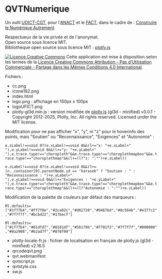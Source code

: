 # QVTNumerique

Un outil <a href="https://www.ugict.cgt.fr/" target="_ugict">UGICT-CGT</a>, pour l'<a href="https://www.anact.fr/" target="_anact">ANACT</a> et le <a href="https://www.anact.fr/lanact-lance-son-1er-appel-projet-fact-sur-qualite-de-vie-au-travail-et-numerique" target="_fact">FACT</a>, dans le cadre de : <a href="https://lenumeriqueautrement.fr/" taregt="_lna">Construire le Numérique Autrement</a>.

Respectueux de la vie priv&eacute;e et de l'anonymat.<br/>
Open source sous licence MIT.<br/>
Biblioth&egrave;que open source sous licence MIT : <a href="https://github.com/plotly/plotly.js" target="plotly">plotly.js</a>

<a rel="license" href="http://creativecommons.org/licenses/by-nc-sa/4.0/" target="_license"><img alt="Licence Creative Commons" style="border-width:0" src="https://i.creativecommons.org/l/by-nc-sa/4.0/88x31.png" /></a> Cette application est mise à disposition selon les termes de la <a rel="license" href="http://creativecommons.org/licenses/by-nc-sa/4.0/" target="_licence">Licence Creative Commons Attribution - Pas d’Utilisation Commerciale - Partage dans les Mêmes Conditions 4.0 International</a>.

Fichiers :

<ul>
<li>cc.png</li>
<li>icone192.png</li>
  <li>index.html</li>
<li>logo.png : affichage en 150px x 100px</li>
<li>logoUFICT.png</li>
  <li>plotly-gl3d.min.js : version modifiée de <a href="https://github.com/plotly/plotly.js" target="plotly">plotly.js</a> (gl3d - minified) v3.0.1 - Copyright 2012-2025, Plotly, Inc. All rights reserved. Licensed under the MIT license.</li></ul>
  
Modification pour ne pas afficher "x", "y", ni "z" pour le hoverinfo des points, mais "Soutien" ou "Reconnaissance", "Exigences" et "Autonomie" :
<p><code>e.zLabel!==void 0?(e.xLabel!==void 0&&(l+="x: "+e.xLabel+"<br>"),e.yLabel!==void 0&&(l+="y: "+e.yLabel+"<br>"),e.trace.type!=="choropleth"&&e.trace.type!=="choroplethmapbox"&&e.trace.type!=="choroplethmap"&&(l+=(l?"z: ":"")+e.zLabel))</code></p>
<p><code>e.zLabel!==void 0?(e.xLabel!==void 0&&(l+=(n._container[0].parentNode.id == "karasek" ? "Soutien : " : "Reconnaissance : ")+e.xLabel+"<br>"),e.yLabel!==void 0&&(l+="Exigences : "+e.yLabel+"<br>"),e.trace.type!=="choropleth"&&e.trace.type!=="choroplethmapbox"&&e.trace.type!=="choroplethmap"&&(l+=(l?"Autonomie : ":"")+e.zLabel))</code></p>

Modification de la palette de couleurs par défaut des marqueurs :
<p><code>Ml.defaults=["#1f77b4","#ff7f0e","#2ca02c","#d62728","#9467bd","#8c564b","#e377c2","#7f7f7f","#bcbd22","#17becf"]</code></p>
<p><code>Ml.defaults=["#1f77b4","#01dfd7","#0101df","#5b179b","#f781f3","#7f7f7f","#000000","#8a2908","#b2ad7f","#878f99"]</code></p>

<ul><li>plotly-locale-fr.js : fichier de localisation en français de plotly.js (gl3d - minified) v2.16.5</li>
<li>qrcodeqvt.png</li>
<li>qvt.webmanifest</li>
<li>qvtscript.js</li>
  <li>qvtstyle.css</li>
      <li>sw.js</li>
  </ul>
